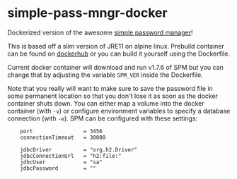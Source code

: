 # simple-pass-mngr-docker
Dockerized version of the awesome [simple password manager](https://github.com/rnentjes/simple-password-manager)!

This is based off a slim version of JRE11 on alpine linux. Prebuild container can be found on [dockerhub](https://hub.docker.com/r/achaiah/simple-password-manager) or you can build it yourself using the Dockerfile.

Current docker container will download and run v1.7.6 of SPM but you can change that by adjusting the variable `SPM_VER` inside the Dockerfile.

Note that you really will want to make sure to save the password file in some permanent location so that you don't lose it as soon as the docker container shuts down. You can either map a volume into the docker container (with `-v`) or configure environment variables to specify a database connection (with `-e`). SPM can be configured with these settings:

```
    port                = 3456
    connectionTimeout   = 30000

    jdbcDriver          = "org.h2.Driver"
    jdbcConnectionUrl   = "h2:file:"
    jdbcUser            = "sa"
    jdbcPassword        = ""
```
